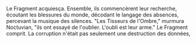Le Fragment acquiesça. Ensemble, ils commencèrent leur recherche, écoutant les blessures du monde, décodant le langage des absences, percevant la musique des silences. "Les Tisseurs de l'Ombre," murmura Noctuvian, "ils ont essayé de l'oublier. L'oubli est leur arme." Le Fragment comprit. La corruption n'était pas seulement une destruction des données,
